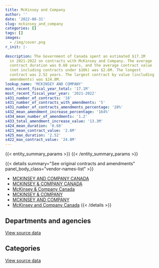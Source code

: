 ```yaml
---
title: McKinsey and Company
author: ''
date: '2022-08-31'
slug: mckinsey_and_company
categories: []
tags: []
images:
  - /img/cover.png
r_init: |-
  
description: The Government of Canada spent an estimated $17.1M
  in 2021-2022 on contracts with McKinsey and Company. The average
  contract duration was 0.68 years, and the average contract value
  (not including contracts under $10k) was $2.6M. The longest
  contract was 2.52 years. The largest contract by value (including
  amendments) was $24.8M.
lookup_name: 'MCKINSEY AND COMPANY'
most_recent_fiscal_year_total: '17.1M'
most_recent_fiscal_year_year: '2021-2022'
s431_number_of_contracts: '18'
s431_number_of_contracts_with_amendments: '5'
s431_number_of_contracts_amendments_percentage: '28%'
s432_mean_amendment_increase_percentage: '164%'
s434_mean_number_of_amendments: '1.2'
s433_total_amendment_increase_value: '13.3M'
s424_mean_duration: '0.68'
s421_mean_contract_value: '2.6M'
s425_max_duration: '2.52'
s422_max_contract_value: '24.8M'
---
```


<script src="/rmarkdown-libs/htmlwidgets/htmlwidgets.js"></script>
<link href="/rmarkdown-libs/datatables-css/datatables-crosstalk.css" rel="stylesheet" />
<script src="/rmarkdown-libs/datatables-binding/datatables.js"></script>
<script src="/rmarkdown-libs/jquery/jquery-3.6.0.min.js"></script>
<link href="/rmarkdown-libs/dt-core-bootstrap/css/dataTables.bootstrap.min.css" rel="stylesheet" />
<link href="/rmarkdown-libs/dt-core-bootstrap/css/dataTables.bootstrap.extra.css" rel="stylesheet" />
<script src="/rmarkdown-libs/dt-core-bootstrap/js/jquery.dataTables.min.js"></script>
<script src="/rmarkdown-libs/dt-core-bootstrap/js/dataTables.bootstrap.min.js"></script>
<link href="/rmarkdown-libs/crosstalk/css/crosstalk.min.css" rel="stylesheet" />
<script src="/rmarkdown-libs/crosstalk/js/crosstalk.min.js"></script>
<script src="/rmarkdown-libs/htmlwidgets/htmlwidgets.js"></script>
<link href="/rmarkdown-libs/datatables-css/datatables-crosstalk.css" rel="stylesheet" />
<script src="/rmarkdown-libs/datatables-binding/datatables.js"></script>
<script src="/rmarkdown-libs/jquery/jquery-3.6.0.min.js"></script>
<link href="/rmarkdown-libs/dt-core-bootstrap/css/dataTables.bootstrap.min.css" rel="stylesheet" />
<link href="/rmarkdown-libs/dt-core-bootstrap/css/dataTables.bootstrap.extra.css" rel="stylesheet" />
<script src="/rmarkdown-libs/dt-core-bootstrap/js/jquery.dataTables.min.js"></script>
<script src="/rmarkdown-libs/dt-core-bootstrap/js/dataTables.bootstrap.min.js"></script>
<link href="/rmarkdown-libs/crosstalk/css/crosstalk.min.css" rel="stylesheet" />
<script src="/rmarkdown-libs/crosstalk/js/crosstalk.min.js"></script>

{{< entity_summary_params >}}
{{< /entity_summary_params >}}

{{< details summary="See original contracts and amendments" panel_body_class="vendor-names-list" >}}
- [MCKINSEY AND COMPANY CANADA](https://search.open.canada.ca/en/ct/?sort=contract_value_f%20desc&page=1&search_text=%22MCKINSEY%20AND%20COMPANY%20CANADA%22)
- [MCKINSEY & COMPANY CANADA](https://search.open.canada.ca/en/ct/?sort=contract_value_f%20desc&page=1&search_text=%22MCKINSEY%20%26%20COMPANY%20CANADA%22)
- [McKinsey & Company Canada](https://search.open.canada.ca/en/ct/?sort=contract_value_f%20desc&page=1&search_text=%22McKinsey%20%26%20Company%20Canada%22)
- [MCKINSEY & COMPANY](https://search.open.canada.ca/en/ct/?sort=contract_value_f%20desc&page=1&search_text=%22MCKINSEY%20%26%20COMPANY%22)
- [MCKINSEY AND COMPANY](https://search.open.canada.ca/en/ct/?sort=contract_value_f%20desc&page=1&search_text=%22MCKINSEY%20AND%20COMPANY%22)
- [McKinsey and Company Canada](https://search.open.canada.ca/en/ct/?sort=contract_value_f%20desc&page=1&search_text=%22McKinsey%20and%20Company%20Canada%22)
{{< /details >}}

## Departments and agencies

<div id="htmlwidget-1" style="width:100%;height:auto;" class="datatables html-widget"></div>
<script type="application/json" data-for="htmlwidget-1">{"x":{"style":"bootstrap","filter":"none","vertical":false,"data":[["<a href=\"/departments/cbsa-asfc/\">Canada Border Services Agency<\/a>","<a href=\"/departments/cic/\">Immigration, Refugees and Citizenship Canada<\/a>","<a href=\"/departments/dnd-mdn/\">National Defence<\/a>","<a href=\"/departments/esdc-edsc/\">Employment and Social Development Canada<\/a>","<a href=\"/departments/ic/\">Innovation, Science and Economic Development Canada<\/a>","<a href=\"/departments/nrcan-rncan/\">Natural Resources Canada<\/a>","<a href=\"/departments/pwgsc-tpsgc/\">Public Services and Procurement Canada<\/a>","<a href=\"/departments/vac-acc/\">Veterans Affairs Canada<\/a>"],[1444422.03,1869134.55,null,null,338017.39,24860,null,null],[666911.08,8584335.78,24860,null,null,null,24860,5334.76],[276968.54,9858451.63,281466.09,107978.97,2988497.44,null,null,19525.24],[null,7427600.54,8851864.13,789303.37,null,null,null,null]],"container":"<table class=\"table table-striped table-hover row-border order-column display\">\n  <thead>\n    <tr>\n      <th>Department<\/th>\n      <th>2018-2019<\/th>\n      <th>2019-2020<\/th>\n      <th>2020-2021<\/th>\n      <th>2021-2022<\/th>\n    <\/tr>\n  <\/thead>\n<\/table>","options":{"order":[[4,"desc"]],"pageLength":10,"autoWidth":true,"columnDefs":[{"targets":1,"render":"function(data, type, row, meta) {\n    return type !== 'display' ? data : DTWidget.formatCurrency(data, \"$\", 2, 3, \",\", \".\", true, null);\n  }"},{"targets":2,"render":"function(data, type, row, meta) {\n    return type !== 'display' ? data : DTWidget.formatCurrency(data, \"$\", 2, 3, \",\", \".\", true, null);\n  }"},{"targets":3,"render":"function(data, type, row, meta) {\n    return type !== 'display' ? data : DTWidget.formatCurrency(data, \"$\", 2, 3, \",\", \".\", true, null);\n  }"},{"targets":4,"render":"function(data, type, row, meta) {\n    return type !== 'display' ? data : DTWidget.formatCurrency(data, \"$\", 2, 3, \",\", \".\", true, null);\n  }"},{"width":"16%","targets":[1,2,3,4]},{"className":"dt-right","targets":[1,2,3,4]}],"orderClasses":false}},"evals":["options.columnDefs.0.render","options.columnDefs.1.render","options.columnDefs.2.render","options.columnDefs.3.render"],"jsHooks":[]}</script>
<p class="text-right">
<a href="https://github.com/GoC-Spending/contracts-data/tree/main/data/out/vendors/mckinsey_and_company/summary_by_fiscal_year_by_department.csv" class="source-data-link btn btn-link">View source data</a>
</p>

## Categories

<div id="htmlwidget-2" style="width:100%;height:auto;" class="datatables html-widget"></div>
<script type="application/json" data-for="htmlwidget-2">{"x":{"style":"bootstrap","filter":"none","vertical":false,"data":[["<a href=\"/categories/defence/\">Defence<\/a>","<a href=\"/categories/professional_services/\">Professional services<\/a>","<a href=\"/categories/information_technology/\">Information technology<\/a>"],[null,1419179.04,2257254.93],[null,55054.76,9251246.86],[null,3397467.73,10135420.17],[4832171,4808996.5,7427600.54]],"container":"<table class=\"table table-striped table-hover row-border order-column display\">\n  <thead>\n    <tr>\n      <th>Category<\/th>\n      <th>2018-2019<\/th>\n      <th>2019-2020<\/th>\n      <th>2020-2021<\/th>\n      <th>2021-2022<\/th>\n    <\/tr>\n  <\/thead>\n<\/table>","options":{"order":[[4,"desc"]],"dom":"t","pageLength":30,"autoWidth":true,"columnDefs":[{"targets":1,"render":"function(data, type, row, meta) {\n    return type !== 'display' ? data : DTWidget.formatCurrency(data, \"$\", 2, 3, \",\", \".\", true, null);\n  }"},{"targets":2,"render":"function(data, type, row, meta) {\n    return type !== 'display' ? data : DTWidget.formatCurrency(data, \"$\", 2, 3, \",\", \".\", true, null);\n  }"},{"targets":3,"render":"function(data, type, row, meta) {\n    return type !== 'display' ? data : DTWidget.formatCurrency(data, \"$\", 2, 3, \",\", \".\", true, null);\n  }"},{"targets":4,"render":"function(data, type, row, meta) {\n    return type !== 'display' ? data : DTWidget.formatCurrency(data, \"$\", 2, 3, \",\", \".\", true, null);\n  }"},{"width":"16%","targets":[1,2,3,4]},{"className":"dt-right","targets":[1,2,3,4]}],"orderClasses":false,"lengthMenu":[10,25,30,50,100]}},"evals":["options.columnDefs.0.render","options.columnDefs.1.render","options.columnDefs.2.render","options.columnDefs.3.render"],"jsHooks":[]}</script>
<p class="text-right">
<a href="https://github.com/GoC-Spending/contracts-data/tree/main/data/out/vendors/mckinsey_and_company/summary_by_fiscal_year_by_category.csv" class="source-data-link btn btn-link">View source data</a>
</p>

